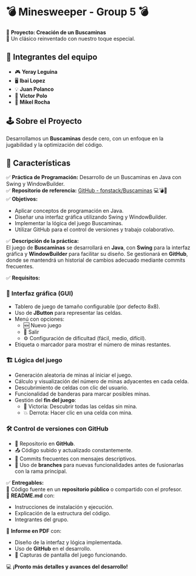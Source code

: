 # 💣 Minesweeper - Group 5 💣  

🚀 **Proyecto: Creación de un Buscaminas**  
🔎 Un clásico reinventado con nuestro toque especial.  

## 👥 Integrantes del equipo  
- 🎮 **Yeray Leguina**  
- 🖥️ **Ibai Lopez**  
- 💡 **Juan Polanco**  
- 🔧 **Victor Polo**  
- 🎨 **Mikel Rocha**  

## 🕹️ Sobre el Proyecto  
Desarrollamos un **Buscaminas** desde cero, con un enfoque en la jugabilidad y la optimización del código.  

## 📌 Características  
✅ **Práctica de Programación:** Desarrollo de un Buscaminas en Java con Swing y WindowBuilder.  
✅ **Repositorio de referencia:** [GitHub - fonstack/Buscaminas](https://github.com/fonstack/Buscaminas) 💻💣👾  
✅ **Objetivos:**  
- Aplicar conceptos de programación en Java.  
- Diseñar una interfaz gráfica utilizando Swing y WindowBuilder.  
- Implementar la lógica del juego Buscaminas.  
- Utilizar GitHub para el control de versiones y trabajo colaborativo.  

✅ **Descripción de la práctica:**  
El juego de **Buscaminas** se desarrollará en **Java**, con **Swing** para la interfaz gráfica y **WindowBuilder** para facilitar su diseño. Se gestionará en **GitHub**, donde se mantendrá un historial de cambios adecuado mediante commits frecuentes.  

✅ **Requisitos:**  
### 🎨 Interfaz gráfica (GUI)  
- Tablero de juego de tamaño configurable (por defecto 8x8).  
- Uso de **JButton** para representar las celdas.  
- Menú con opciones:  
  - 🆕 Nuevo juego  
  - 🚪 Salir  
  - ⚙️ Configuración de dificultad (fácil, medio, difícil).  
- Etiqueta o marcador para mostrar el número de minas restantes.  

### 🏗️ Lógica del juego  
- Generación aleatoria de minas al iniciar el juego.  
- Cálculo y visualización del número de minas adyacentes en cada celda.  
- Descubrimiento de celdas con clic del usuario.  
- Funcionalidad de banderas para marcar posibles minas.  
- Gestión del **fin del juego**:  
  - 🎉 Victoria: Descubrir todas las celdas sin mina.  
  - 💥 Derrota: Hacer clic en una celda con mina.  

### 🛠️ Control de versiones con GitHub  
- 📌 Repositorio en **GitHub**.  
- 📤 Código subido y actualizado constantemente.  
- 🔄 Commits frecuentes con mensajes descriptivos.  
- 🌱 Uso de **branches** para nuevas funcionalidades antes de fusionarlas con la rama principal.  

✅ **Entregables:**  
📂 Código fuente en un **repositorio público** o compartido con el profesor.  
📄 **README.md** con:  
  - Instrucciones de instalación y ejecución.  
  - Explicación de la estructura del código.  
  - Integrantes del grupo.  

📑 **Informe en PDF** con:  
- Diseño de la interfaz y lógica implementada.  
- Uso de **GitHub** en el desarrollo.  
- 📸 Capturas de pantalla del juego funcionando.  

💻 **¡Pronto más detalles y avances del desarrollo!**  
